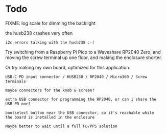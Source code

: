 # Todo

FIXME: log scale for dimming the backlight

the husb238 crashes very often

    i2c errors talking with the husb238 :-(

Try switching from a Raspberry Pi Pico to a Waveshare RP2040 Zero, and
moving the screw terminal up one floor, and making the enclosure shorter.

Or try making my own board, optimized for this application.

    USB-C PD input connector / HUSB238 / RP2040 / Micro360 / Screw terminals

    maybe connectors for the knob & screen?

    extra USB connector for programming the RP2040, or can i share the
    USB-PD one?

    bootselect button near the USB connector, so it's reachable while
    the board is installed in the enclosure

    Maybe better to wait until a full PD/PPS solution
